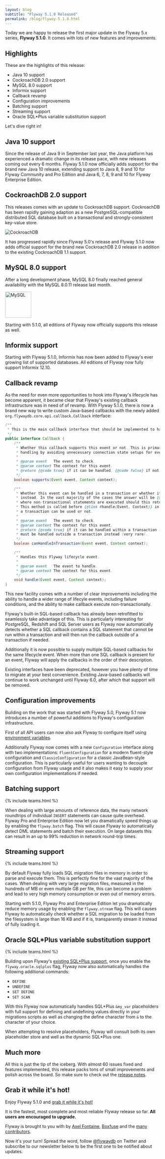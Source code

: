 ```yaml
---
layout: blog
subtitle: "Flyway 5.1.0 Released"
permalink: /blog/flyway-5.1.0.html
---
```

Today we are happy to release the first major update in the Flyway 5.x series, **Flyway 5.1.0**. It comes with lots
of new features and improvements.

## Highlights

These are the highlights of this release:
- Java 10 support
- CockroachDB 2.0 support
- MySQL 8.0 support
- Informix support
- Callback revamp
- Configuration improvements
- Batching support
- Streaming support
- Oracle SQL*Plus variable substitution support

Let's dive right in!

## Java 10 support

Since the release of Java 9 in September last year, the Java platform has experienced a dramatic change in its release 
pace, with new releases coming out every 6 months. Flyway 5.1.0 now officially adds support for the brand new Java 10
release, extending support to Java 8, 9 and 10 for Flyway Community and Pro Edition and Java 6, 7, 8, 9 and 10 for
Flyway Enterprise Edition.

## CockroachDB 2.0 support

This releases comes with an update to CockroachDB support. CockroachDB has been rapidly gaining adaption
as a new PostgreSQL-compatible distributed SQL database built on a transactional and strongly-consistent
key-value store. 

![CockroachDB](/assets/logos/cockroachdb.png)

It has progressed rapidly since Flyway 5.0's release and Flyway 5.1.0 now adds official support for the brand new
CockroachDB 2.0 release in addition to the existing CockroachDB 1.1 support.

## MySQL 8.0 support

After a long development phase, MySQL 8.0 finally reached general availability with the MySQL 8.0.11 release last month.

<img src="/assets/logos/mysql.svg" title="MySQL" height="85">

Starting with 5.1.0, all editions of Flyway now officially supports this release as well.

## Informix support

Starting with Flyway 5.1.0, Informix has now been added to Flyway's ever growing list of supported databases.
All editions of Flyway now fully support Informix 12.10.

## Callback revamp

As the need for even more opportunities to hook into Flyway's lifecycle has become apparent, it became clear that
Flyway's existing callback infrastructure was in need of of revamp. With Flyway 5.1.0, there is now a brand new way
to write custom Java-based callbacks with the newly added `org.flywaydb.core.api.callback.Callback` interface:

```java
/**
 * This is the main callback interface that should be implemented to handle Flyway lifecycle events.
 */
public interface Callback {
    /**
     * Whether this callback supports this event or not. This is primarily meant as a way to optimize event
     * handling by avoiding unnecessary connection state setups for events that will not be handled anyway.
     *
     * @param event   The event to check.
     * @param context The context for this event.
     * @return {@code true} if it can be handled, {@code false} if not.
     */
    boolean supports(Event event, Context context);

    /**
     * Whether this event can be handled in a transaction or whether it must be handled outside a transaction
     * instead. In the vast majority of the cases the answer will be {@code true}. Only in the rare cases 
     * where non-transactional statements are executed should this return {@code false}.
     * This method is called before {@link #handle(Event, Context)} in order to determine in advance whether
     * a transaction can be used or not.
     *
     * @param event   The event to check.
     * @param context The context for this event.
     * @return {@code true} if it can be handled within a transaction (almost all cases). {@code false} if it
     * must be handled outside a transaction instead (very rare).
     */
    boolean canHandleInTransaction(Event event, Context context);

    /**
     * Handles this Flyway lifecycle event.
     *
     * @param event   The event to handle.
     * @param context The context for this event.
     */
    void handle(Event event, Context context);
}
```

This new facility comes with a number of clear improvements including the ability to handle a wider range of lifecyle
events, including failure conditions, and the ability to make callback execute non-transactionally.

Flyway's built-in SQL-based callback has already been retrofitted to seamlessly take advantage of this. This is particularly interesting
for PostgreSQL, Redshift and SQL Server users as Flyway now automatically detects whether a SQL callback contains a
SQL statement that cannot be run within a transaction and will then run the callback outside of a transaction if needed.

Additionally it is now possible to supply multiple SQL-based callbacks for the same lifecycle event. When more than
one SQL callback is present for an event, Flyway will apply the callbacks in the order of their description.

Existing interfaces have been deprecated, however you have plenty of time to migrate at your best convenience.
Existing Java-based callbacks will continue to work unchanged until Flyway 6.0, after which that support will be removed. 

## Configuration improvements

Building on the work that was started with Flyway 5.0, Flyway 5.1 now introduces a number of powerful additions to
Flyway's configuration infrastructure.

First of all API users can now also ask Flyway to configure itself using [environment variables](/documentation/configuration/envvars).

Additionally Flyway now comes with a new `Configuration` interface along with two implementations:
`FluentConfiguration` for a modern fluent-style configuration and `ClassicConfiguration` for a classic JavaBean-style
configuration. This is particularly useful for users wanting to decouple configuration from Flyway usage and it also
makes it easy to supply your own configuration implementations if needed.  

## Batching support
{% include teams.html %}

When dealing with large amounts of reference data, the many network roundtrips of individual `INSERT` statements can
cause quite overhead. Flyway Pro and Enterprise Edition now let you dramatically speed things up by enabling the
`flyway.batch` flag. This will cause Flyway to automatically detect DML statements and batch their execution. On large
datasets this can result in an up to 99% reduction in network round-trip times. 

## Streaming support
{% include teams.html %}

By default Flyway fully loads SQL migration files in memory in order to parse and execute them. This is perfectly
fine for the vast majority of the cases. When dealing with very large migration files, measured in the hundreds of MB or
even multiple GB per file, this can become a problem and lead to very high memory consumption or even out of memory errors.

Starting with 5.1.0, Flyway Pro and Enterprise Edition let you dramatically reduce memory usage by enabling the
`flyway.stream` flag. This will causes Flyway to automatically check whether a SQL migration to be loaded from the
filesystem is large than 16 KB and if it is, transparently stream it instead of fully loading it.

## Oracle SQL*Plus variable substitution support
{% include teams.html %}

Building upon Flyway's [existing SQL*Plus support](/documentation/database/oracle#sqlplus-commands),
once you enable the `flyway.oracle.sqlplus` flag, Flyway now also automatically handles the following additional commands:
 
- `DEFINE`
- `UNDEFINE`
- `SET DEFINE`
- `SET SCAN`

With this Flyway now automatically handles SQL*Plus `&my_var` placeholders with full support for defining and undefining
values directly in your migrations scripts as well as changing the define character from `&` to the character of your choice.

When attempting to resolve placeholders, Flyway will consult both its own placeholder store and well as the dynamic
SQL*Plus one. 

## Much more

All this is just the tip of the iceberg. With almost 60 issues fixed and features implemented, this release packs
tons of small improvements and polish across the board. So make sure to check out the [release notes](/documentation/learnmore/releaseNotes).

## Grab it while it's hot!

Enjoy Flyway 5.1.0 and [grab it while it's hot!](/download)

It is the fastest, most complete and most reliable Flyway release so far. **All users are encouraged to upgrade.**

Flyway is brought to you with <i class="fa fa-heart"></i> by [Axel Fontaine](https://twitter.com/axelfontaine),
[Boxfuse](https://boxfuse.com) and the [many contributors](/documentation/contribute/hallOfFame).

Now it's your turn! Spread the word, follow [@flywaydb](https://twitter.com/flywaydb) on Twitter and subscribe
to our newsletter below to be the first one to be notified about updates.